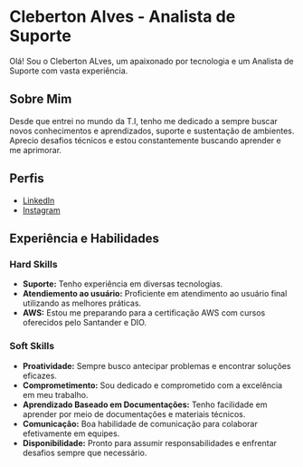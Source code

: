# Cleberton Alves - Analista de Suporte

Olá! Sou o Cleberton ALves, um apaixonado por tecnologia e um Analista de Suporte com vasta experiência.

## Sobre Mim

Desde que entrei no mundo da T.I, tenho me dedicado a sempre buscar novos conhecimentos e aprendizados, suporte e sustentação de ambientes. Aprecio desafios técnicos e estou constantemente buscando aprender e me aprimorar.

## Perfis

- [LinkedIn](https://www.linkedin.com/in/cleberton-alves/)
- [Instagram](https://www.instagram.com/_clebs.alves/)

## Experiência e Habilidades

### Hard Skills

- **Suporte:** Tenho experiência em diversas tecnologias.
- **Atendiemento ao usuário:** Proficiente em atendimento ao usuário final utilizando as melhores práticas.
- **AWS:** Estou me preparando para a certificação AWS com cursos oferecidos pelo Santander e DIO.

### Soft Skills

- **Proatividade:** Sempre busco antecipar problemas e encontrar soluções eficazes.
- **Comprometimento:** Sou dedicado e comprometido com a excelência em meu trabalho.
- **Aprendizado Baseado em Documentações:** Tenho facilidade em aprender por meio de documentações e materiais técnicos.
- **Comunicação:** Boa habilidade de comunicação para colaborar efetivamente em equipes.
- **Disponibilidade:** Pronto para assumir responsabilidades e enfrentar desafios sempre que necessário.


